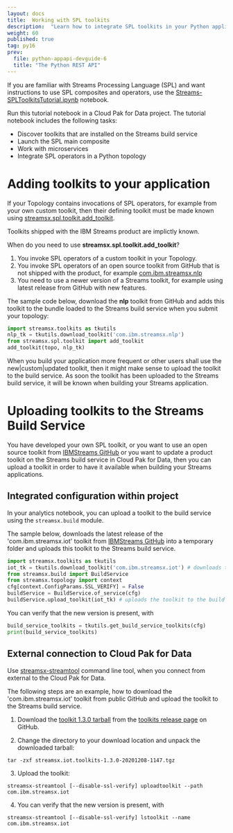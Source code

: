 ```yaml
---
layout: docs
title:  Working with SPL toolkits
description:  "Learn how to integrate SPL toolkits in your Python application."
weight: 60
published: true
tag: py16
prev:
  file: python-appapi-devguide-6
  title: "The Python REST API"
---
```



If you are familiar with Streams Processing Language (SPL) and want instructions to use SPL composites and operators, use the [Streams-SPLToolkitsTutorial.ipynb](https://github.com/IBMStreams/sample.starter_notebooks/blob/latest/Streams-SPLToolkitsTutorial.ipynb) notebook.

Run this tutorial notebook in a Cloud Pak for Data project. The tutorial notebook includes the following tasks:

* Discover toolkits that are installed on the Streams build service
* Launch the SPL main composite
* Work with microservices
* Integrate SPL operators in a Python topology

# Adding toolkits to your application

If your Topology contains invocations of SPL operators, for example from your own custom toolkit, then their defining toolkit must be made known using [streamsx.spl.toolkit.add_toolkit](https://streamsxtopology.readthedocs.io/en/stable/streamsx.spl.toolkit.html#streamsx.spl.toolkit.add_toolkit).

Toolkits shipped with the IBM Streams product are implictly known.

When do you need to use **streamsx.spl.toolkit.add_toolkit**?

1. You invoke SPL operators of a custom toolkit in your Topology.
2. You invoke SPL operators of an open source toolkit from GitHub that is not shipped with the product, for example [com.ibm.streamsx.nlp](https://github.com/IBMStreams/streamsx.nlp)
3. You need to use a newer version of a Streams toolkit, for example using latest release from GitHub with new features.

The sample code below, download the **nlp** toolkit from GitHub and adds this toolkit to the bundle loaded to the Streams build service when you submit your topology:

~~~python
import streamsx.toolkits as tkutils
nlp_tk = tkutils.download_toolkit('com.ibm.streamsx.nlp')
from streamsx.spl.toolkit import add_toolkit
add_toolkit(topo, nlp_tk)
~~~

When you build your application more frequent or other users shall use the new|custom|updated toolkit, then it might make sense to upload the toolkit to the build service.
As soon the toolkit has been uploaded to the Streams build service, it will be known when building your Streams application.

# Uploading toolkits to the Streams Build Service

You have developed your own SPL toolkit, or you want to use an open source toolkit from [IBMStreams GitHub](https://github.com/search?q=topic:toolkit+org:IBMStreams&type=Repositories) or you want to update a product toolkit on the Streams build service in Cloud Pak for Data, then you can upload a toolkit in order to have it available when building your Streams applications.

## Integrated configuration within project

In your analytics notebook, you can upload a toolkit to the build service using the `streamsx.build` module.

The sample below, downloads the latest release of the 'com.ibm.streamsx.iot' toolkit from [IBMStreams GitHub](https://github.com/IBMStreams/streamsx.iot) into a temporary folder and uploads this toolkit to the Streams build service.

~~~python
import streamsx.toolkits as tkutils
iot_tk = tkutils.download_toolkit('com.ibm.streamsx.iot') # downloads the latest release from GitHub
from streamsx.build import BuildService
from streamsx.topology import context
cfg[context.ConfigParams.SSL_VERIFY] = False
buildService = BuildService.of_service(cfg)
buildService.upload_toolkit(iot_tk) # uploads the toolkit to the build service
~~~

You can verify that the new version is present, with

~~~python
build_service_toolkits = tkutils.get_build_service_toolkits(cfg)
print(build_service_toolkits)
~~~


## External connection to Cloud Pak for Data

Use [streamsx-streamtool]() command line tool, when you connect from external to the Cloud Pak for Data.

The following steps are an example, how to download the 'com.ibm.streamsx.iot' toolkit from public GitHub and upload the toolkit to the Streams build service.

1. Download the [toolkit 1.3.0 tarball](https://github.com/IBMStreams/streamsx.iot/releases/download/v1.3.0/streamsx.iot.toolkits-1.3.0-20201208-1147.tgz) from the [toolkits release page](https://github.com/IBMStreams/streamsx.iot/releases/) on GitHub.

2. Change the directory to your download location and unpack the downloaded tarball: 

```
tar -zxf streamsx.iot.toolkits-1.3.0-20201208-1147.tgz
```

3. Upload the toolkit: 

```
streamsx-streamtool [--disable-ssl-verify] uploadtoolkit --path com.ibm.streamsx.iot
```

4. You can verify that the new version is present, with 

```
streamsx-streamtool [--disable-ssl-verify] lstoolkit --name com.ibm.streamsx.iot 
```

